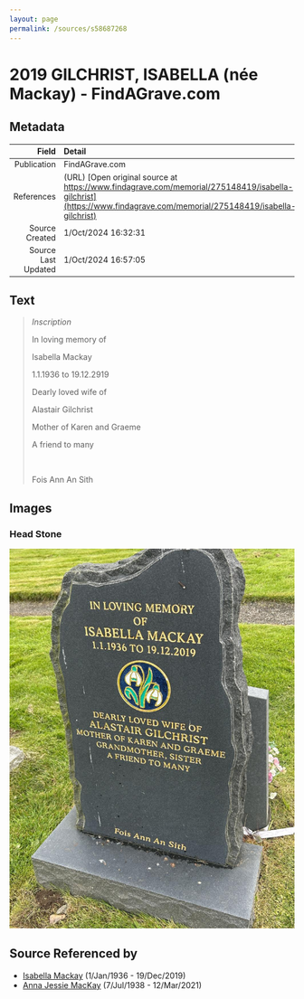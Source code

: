```yaml
---
layout: page
permalink: /sources/s58687268
---
```


# 2019 GILCHRIST, ISABELLA (née Mackay) - FindAGrave.com

## Metadata

Field | Detail
---:|:---
Publication | FindAGrave.com
References | (URL) [Open original source at https://www.findagrave.com/memorial/275148419/isabella-gilchrist](https://www.findagrave.com/memorial/275148419/isabella-gilchrist)
Source Created | 1/Oct/2024 16:32:31
Source Last Updated | 1/Oct/2024 16:57:05

## Text

> *Inscription*
>
> In loving memory of
>
> Isabella Mackay
>
> 1.1.1936 to 19.12.2919
>
> Dearly loved wife of
>
> Alastair Gilchrist
>
> Mother of Karen and Graeme
>
> A friend to many
>
> <br/>
>
> Fois Ann An Sith
>

## Images

### Head Stone

![Head Stone](../media/68727934.jpg)

## Source Referenced by

* [Isabella Mackay](../people/@25303611@-isabella-mackay-b1936-1-1-d2019-12-19.md) (1/Jan/1936 - 19/Dec/2019)
* [Anna Jessie MacKay](../people/@41265374@-anna-jessie-mackay-b1938-7-7-d2021-3-12.md) (7/Jul/1938 - 12/Mar/2021)
